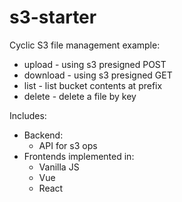 # s3-starter

Cyclic S3 file management example:
- upload - using s3 presigned POST
- download - using s3 presigned GET
- list - list bucket contents at prefix
- delete - delete a file by key

Includes:
- Backend:
  - API for s3 ops
- Frontends implemented in:
  - Vanilla JS
  - Vue
  - React  

```
```